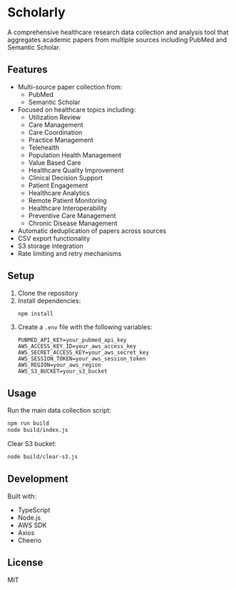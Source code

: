 # Scholarly

A comprehensive healthcare research data collection and analysis tool that aggregates academic papers from multiple sources including PubMed and Semantic Scholar.

## Features

- Multi-source paper collection from:
  - PubMed
  - Semantic Scholar
- Focused on healthcare topics including:
  - Utilization Review
  - Care Management
  - Care Coordination
  - Practice Management
  - Telehealth
  - Population Health Management
  - Value Based Care
  - Healthcare Quality Improvement
  - Clinical Decision Support
  - Patient Engagement
  - Healthcare Analytics
  - Remote Patient Monitoring
  - Healthcare Interoperability
  - Preventive Care Management
  - Chronic Disease Management
- Automatic deduplication of papers across sources
- CSV export functionality
- S3 storage integration
- Rate limiting and retry mechanisms

## Setup

1. Clone the repository
2. Install dependencies:
   ```bash
   npm install
   ```
3. Create a `.env` file with the following variables:
   ```
   PUBMED_API_KEY=your_pubmed_api_key
   AWS_ACCESS_KEY_ID=your_aws_access_key
   AWS_SECRET_ACCESS_KEY=your_aws_secret_key
   AWS_SESSION_TOKEN=your_aws_session_token
   AWS_REGION=your_aws_region
   AWS_S3_BUCKET=your_s3_bucket
   ```

## Usage

Run the main data collection script:
```bash
npm run build
node build/index.js
```

Clear S3 bucket:
```bash
node build/clear-s3.js
```

## Development

Built with:
- TypeScript
- Node.js
- AWS SDK
- Axios
- Cheerio

## License

MIT
